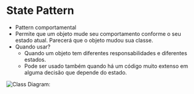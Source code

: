 # State Pattern #

- Pattern comportamental
- Permite que um objeto mude seu comportamento conforme o seu estado atual. Parecerá que o objeto mudou sua classe.
- Quando usar? 
  - Quando um objeto tem diferentes responsabilidades e diferentes estados.
  - Pode ser usado também quando há um código muito extenso em alguma decisão que depende do estado.

![Class Diagram:](https://sourcemaking.com/files/v2/content/patterns/State1-2x.png "Class Diagram")
